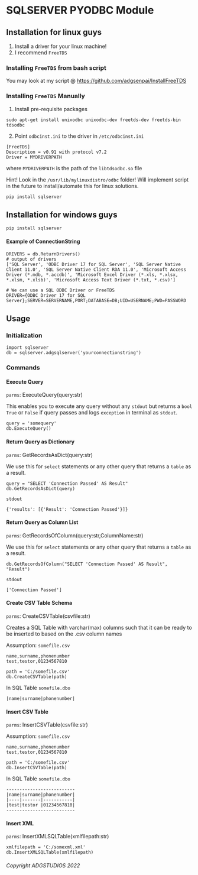 # SQLSERVER PYODBC Module 

## Installation for linux guys

1. Install a driver for your linux machine!
2. I recommend `FreeTDS` 

### Installing `FreeTDS` from bash script
You may look at my script @ https://github.com/adgsenpai/InstallFreeTDS

### Installing `FreeTDS` Manually

1. Install pre-requisite packages
```
sudo apt-get install unixodbc unixodbc-dev freetds-dev freetds-bin tdsodbc
```

2. Point `odbcinst.ini` to the driver in `/etc/odbcinst.ini`
```
[FreeTDS]
Description = v0.91 with protocol v7.2
Driver = MYDRIVERPATH
```

where `MYDRIVERPATH` is the path of the `libtdsodbc.so` file

Hint! Look in the `/usr/lib/mylinuxdistro/odbc`  folder!
Will implement script in the future to install/automate this for linux solutions.

````
pip install sqlserver
````

## Installation for windows guys
````
pip install sqlserver
````

#### Example of ConnectionString
````
DRIVERS = db.ReturnDrivers()
# output of drivers
['SQL Server', 'ODBC Driver 17 for SQL Server', 'SQL Server Native Client 11.0', 'SQL Server Native Client RDA 11.0', 'Microsoft Access Driver (*.mdb, *.accdb)', 'Microsoft Excel Driver (*.xls, *.xlsx, *.xlsm, *.xlsb)', 'Microsoft Access Text Driver (*.txt, *.csv)']

# We can use a SQL ODBC Driver or FreeTDS
DRIVER={ODBC Driver 17 for SQL Server};SERVER=SERVERNAME,PORT;DATABASE=DB;UID=USERNAME;PWD=PASSWORD
````


## Usage

### Initialization
````
import sqlserver
db = sqlserver.adgsqlserver('yourconnectionstring')
````
### Commands

#### Execute Query
`parms`: ExecuteQuery(query:str)

This enables you to execute any query without any `stdout` but returns a `bool` `True` or `False` if query passes and logs `exception` in terminal as `stdout`.
```
query = 'somequery'
db.ExecuteQuery()
```

#### Return Query as Dictionary

`parms`: GetRecordsAsDict(query:str)

We use this for `select` statements or any other query that returns a `table` as a result.
```
query = "SELECT 'Connection Passed' AS Result"
db.GetRecordsAsDict(query)
```

`stdout`
```
{'results': [{'Result': 'Connection Passed'}]}
```

#### Return Query as Column List
`parms`: GetRecordsOfColumn(query:str,ColumnName:str)


We use this for `select` statements or any other query that returns a `table` as a result.
```
db.GetRecordsOfColumn("SELECT 'Connection Passed' AS Result", "Result")
```

`stdout`
```
['Connection Passed']
```

#### Create CSV Table Schema
`parms`: CreateCSVTable(csvfile:str)

Creates a SQL Table with varchar(max) columns such that it can be ready to be inserted to based on the .csv column names

Assumption: `somefile.csv`
```
name,surname,phonenumber
test,testor,01234567810
```

```
path = 'C:/somefile.csv'
db.CreateCSVTable(path)
```

In SQL Table `somefile.dbo`
```
|name|surname|phonenumber|
```

#### Insert CSV Table
`parms`: InsertCSVTable(csvfile:str)

Assumption: `somefile.csv`
```
name,surname,phonenumber
test,testor,01234567810
```
```
path = 'C:/somefile.csv'
db.InsertCSVTable(path)
```
In SQL Table `somefile.dbo`
```
--------------------------
|name|surname|phonenumber|
|----|-------|-----------|
|test|testor |01234567810|
--------------------------
```

#### Insert XML
`parms`: InsertXMLSQLTable(xmlfilepath:str)

```
xmlfilepath = 'C:/somexml.xml'
db.InsertXMLSQLTable(xmlfilepath)
```

###### Copyright ADGSTUDIOS 2022
